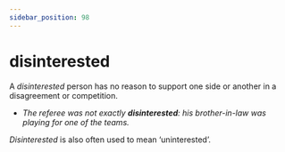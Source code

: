 ```yaml
---
sidebar_position: 98
---
```


# disinterested

A *disinterested* person has no reason to support one side or another in a disagreement or competition.

- *The referee was not exactly **disinterested**: his brother-in-law was playing for one of the teams.*

*Disinterested* is also often used to mean ‘uninterested’.
